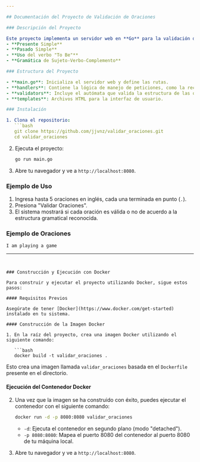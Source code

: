 ```yaml
---

## Documentación del Proyecto de Validación de Oraciones

### Descripción del Proyecto

Este proyecto implementa un servidor web en **Go** para la validación de oraciones en inglés. Utiliza un autómata independiente de contexto que analiza la estructura gramatical de cada oración para determinar si es válida en:
- **Presente Simple**
- **Pasado Simple**
- **Uso del verbo "To Be"**
- **Gramática de Sujeto-Verbo-Complemento**

### Estructura del Proyecto

- **main.go**: Inicializa el servidor web y define las rutas.
- **handlers**: Contiene la lógica de manejo de peticiones, como la recepción de oraciones y el despliegue de resultados en el navegador.
- **validators**: Incluye el autómata que valida la estructura de las oraciones en función de sus reglas gramaticales.
- **templates**: Archivos HTML para la interfaz de usuario.

### Instalación

1. Clona el repositorio:
   ```bash
   git clone https://github.com/jjvnz/validar_oraciones.git
   cd validar_oraciones
   ```

2. Ejecuta el proyecto:
   ```bash
   go run main.go
   ```

3. Abre tu navegador y ve a `http://localhost:8080`.

### Ejemplo de Uso

1. Ingresa hasta 5 oraciones en inglés, cada una terminada en punto (`.`).
2. Presiona "Validar Oraciones".
3. El sistema mostrará si cada oración es válida o no de acuerdo a la estructura gramatical reconocida.

### Ejemplo de Oraciones

```plaintext
I am playing a game
```

---
```


### Construcción y Ejecución con Docker

Para construir y ejecutar el proyecto utilizando Docker, sigue estos pasos:

#### Requisitos Previos

Asegúrate de tener [Docker](https://www.docker.com/get-started) instalado en tu sistema.

#### Construcción de la Imagen Docker

1. En la raíz del proyecto, crea una imagen Docker utilizando el siguiente comando:

   ```bash
   docker build -t validar_oraciones .
   ```

   Esto crea una imagen llamada `validar_oraciones` basada en el `Dockerfile` presente en el directorio.

#### Ejecución del Contenedor Docker

2. Una vez que la imagen se ha construido con éxito, puedes ejecutar el contenedor con el siguiente comando:

   ```bash
   docker run -d -p 8080:8080 validar_oraciones
   ```

   - `-d`: Ejecuta el contenedor en segundo plano (modo "detached").
   - `-p 8080:8080`: Mapea el puerto 8080 del contenedor al puerto 8080 de tu máquina local.

3. Abre tu navegador y ve a `http://localhost:8080`.

